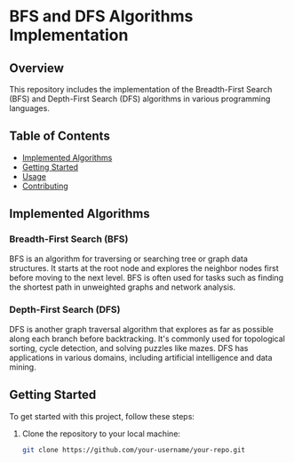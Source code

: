 # BFS and DFS Algorithms Implementation

## Overview

This repository includes the implementation of the Breadth-First Search (BFS) and Depth-First Search (DFS) algorithms in various programming languages. 
## Table of Contents

- [Implemented Algorithms](#implemented-algorithms)
- [Getting Started](#getting-started)
- [Usage](#usage)
- [Contributing](#contributing)

## Implemented Algorithms

### Breadth-First Search (BFS)

BFS is an algorithm for traversing or searching tree or graph data structures. It starts at the root node and explores the neighbor nodes first before moving to the next level. BFS is often used for tasks such as finding the shortest path in unweighted graphs and network analysis.

### Depth-First Search (DFS)

DFS is another graph traversal algorithm that explores as far as possible along each branch before backtracking. It's commonly used for topological sorting, cycle detection, and solving puzzles like mazes. DFS has applications in various domains, including artificial intelligence and data mining.

## Getting Started

To get started with this project, follow these steps:

1. Clone the repository to your local machine:

   ```bash
   git clone https://github.com/your-username/your-repo.git
